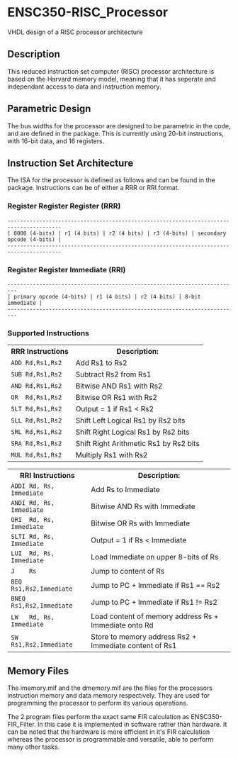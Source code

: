 # ENSC350-RISC_Processor
VHDL design of a RISC processor architecture

## Description
This reduced instruction set computer (RISC) processor architecture is based on the Harvard memory model, meaning that it has seperate and independant access to data and instruction memory.

## Parametric Design
The bus widths for the processor are designed to be parametric in the code, and are defined in the package. This is currently using 20-bit instructions, with 16-bit data, and 16 registers.

## Instruction Set Architecture
The ISA for the processor is defined as follows and can be found in the package. Instructions can be of either a RRR or RRI format.

### Register Register Register (RRR)
    ---------------------------------------------------------------------------------------
    | 0000 (4-bits) | r1 (4 bits) | r2 (4 bits) | r3 (4-bits) | secondary opcode (4-bits) |
    ---------------------------------------------------------------------------------------
### Register Register Immediate (RRI)
    -------------------------------------------------------------------------
    | primary opcode (4-bits) | r1 (4 bits) | r2 (4 bits) | 8-bit immediate |
    -------------------------------------------------------------------------
### Supported Instructions

<table>
<tr>
  <th>RRR Instructions</th>
  <th>Description:</th>
</tr>
<tr><td><code>ADD Rd,Rs1,Rs2</code></td><td>Add Rs1 to Rs2</td></tr>
<tr><td><code>SUB Rd,Rs1,Rs2</code></td><td>Subtract Rs2 from Rs1</td></tr>
<tr><td><code>AND Rd,Rs1,Rs2</code></td><td>Bitwise AND Rs1 with Rs2</td></tr>
<tr><td><code>OR&nbsp; Rd,Rs1,Rs2</code></td><td>Bitwise OR Rs1 with Rs2</td></tr>
<tr><td><code>SLT Rd,Rs1,Rs2</code></td><td>Output = 1 if Rs1 &lt; Rs2</td></tr>
<tr><td><code>SLL Rd,Rs1,Rs2</code></td><td>Shift Left Logical Rs1 by Rs2 bits</td></tr>
<tr><td><code>SRL Rd,Rs1,Rs2</code></td><td>Shift Right Logical Rs1 by Rs2 bits</td></tr>
<tr><td><code>SRA Rd,Rs1,Rs2</code></td><td>Shift Right Arithmetic Rs1 by Rs2 bits</td></tr>
<tr><td><code>MUL Rd,Rs1,Rs2</code></td><td>Multiply Rs1 with Rs2</td></tr>
</table>
  
<table>  
<tr>
  <th>RRI Instructions</th>
  <th>Description:</th>
</tr>
<tr><td><code>ADDI Rd, Rs, Immediate</code></td><td>Add Rs to Immediate</td></tr>
<tr><td><code>ANDI Rd, Rs, Immediate</code></td><td>Bitwise AND Rs with Immediate</td></tr>
<tr><td><code>ORI&nbsp; Rd, Rs, Immediate</code></td><td>Bitwise OR Rs with Immediate</td></tr>
<tr><td><code>SLTI Rd, Rs, Immediate</code></td><td>Output = 1 if Rs &lt; Immediate</td></tr>
<tr><td><code>LUI&nbsp; Rd, Rs, Immediate</code></td><td>Load Immediate on upper 8-bits of Rs</td></tr>
<tr><td><code>J&nbsp;&nbsp;&nbsp; Rs</code></td><td>Jump to content of Rs</td></tr>
<tr><td><code>BEQ&nbsp; Rs1,Rs2,Immediate</code></td><td>Jump to PC + Immediate if Rs1 == Rs2</td></tr>
<tr><td><code>BNEQ Rs1,Rs2,Immediate</code></td><td>Jump to PC + Immediate if Rs1 != Rs2</td></tr>
<tr><td><code>LW&nbsp;&nbsp; Rd, Rs, Immediate</code></td><td>Load content of memory address Rs + Immediate onto Rd</td></tr>
<tr><td><code>SW&nbsp;&nbsp; Rs1,Rs2,Immediate</code></td><td>Store to memory address Rs2 + Immediate content of Rs1</td></tr>
</table>

## Memory Files
The imemory.mif and the dmemory.mif are the files for the processors instruction memory and data memory respectively. They are used for programming the processor to perform its various operations.

The 2 program files perform the exact same FIR calculation as ENSC350-FIR_Filter. In this case it is implemented in software rather than hardware. It can be noted that the hardware is more efficient in it's FIR calculation whereas the processor is programmable and versatile, able to perform many other tasks.
